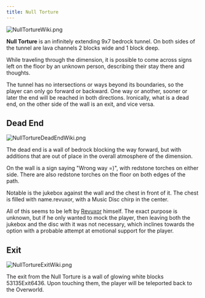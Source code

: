 ```yaml
---
title: Null Torture
---
```


![NullTortureWiki.png](../../../../assets/wiki/NullTortureWiki.png)

**Null Torture** is an infinitely extending 9x7 bedrock tunnel. On both sides of
the tunnel are lava channels 2 blocks wide and 1 block deep.

While traveling through the dimension, it is possible to come across signs left
on the floor by an unknown person, describing their stay there and thoughts.

The tunnel has no intersections or ways beyond its boundaries, so the player can
only go forward or backward. One way or another, sooner or later the end will be
reached in both directions. Ironically, what is a dead end, on the other side of
the wall is an exit, and vice versa.

## Dead End

![NullTortureDeadEndWiki.png](../../../../assets/wiki/NullTortureDeadEndWiki.png)

The dead end is a wall of bedrock blocking the way forward, but with additions
that are out of place in the overall atmosphere of the dimension.

On the wall is a sign saying "Wrong way =)", with redstone torches on either
side. There are also redstone torches on the floor on both edges of the path.

Notable is the jukebox against the wall and the chest in front of it. The chest
is filled with name.revuxor, with a Music Disc chirp in the center.

All of this seems to be left by [Revuxor](/wiki/entities/revuxor) himself. The
exact purpose is unknown, but if he only wanted to mock the player, then leaving
both the jukebox and the disc with it was not necessary, which inclines towards
the option with a probable attempt at emotional support for the player.

## Exit

![NullTortureExitWiki.png](../../../../assets/wiki/NullTortureExitWiki.png)

The exit from the Null Torture is a wall of glowing white blocks 53135Exit6436.
Upon touching them, the player will be teleported back to the Overworld.
